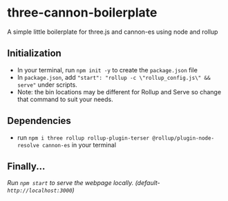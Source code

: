 # three-cannon-boilerplate
A simple little boilerplate for three.js and cannon-es using node and rollup

## Initialization
+ In your terminal, run `npm init -y` to create the `package.json` file
+ In `package.json`, add `"start": "rollup -c \"rollup_config.js\" && serve"` under scripts.
+ Note: the bin locations may be different for Rollup and Serve so change that command to suit your needs.

## Dependencies
+ run `npm i three rollup rollup-plugin-terser @rollup/plugin-node-resolve cannon-es` in your terminal

## Finally...
*Run `npm start` to serve the webpage locally. (default- `http://localhost:3000`)*
